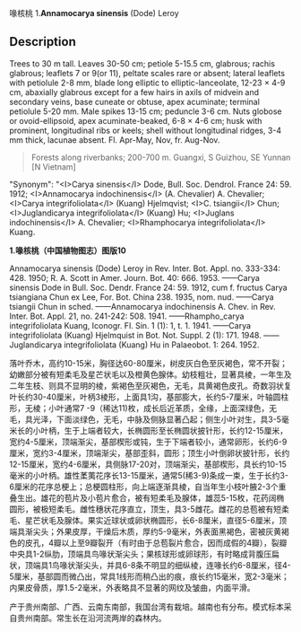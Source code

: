 喙核桃
1.**Annamocarya sinensis** (Dode) Leroy

## Description
Trees to 30 m tall. Leaves 30-50 cm; petiole 5-15.5 cm, glabrous; rachis glabrous; leaflets 7 or 9(or 11), peltate scales rare or absent; lateral leaflets with petiolule 2-8 mm, blade long elliptic to elliptic-lanceolate, 12-23 ×  4-9 cm, abaxially glabrous except for a few hairs in axils of midvein and secondary veins, base cuneate or obtuse, apex acuminate; terminal petiolule 5-20 mm. Male spikes 13-15 cm; peduncle 3-6 cm. Nuts globose or ovoid-ellipsoid, apex acuminate-beaked, 6-8 ×  4-6 cm; husk with prominent, longitudinal ribs or keels; shell without longitudinal ridges, 3-4 mm thick, lacunae absent. Fl. Apr-May, Nov, fr. Aug-Nov.


> Forests along riverbanks; 200-700 m. Guangxi, S Guizhou, SE Yunnan [N Vietnam]

  "Synonym": "&lt;I&gt;Carya sinensis&lt;/I&gt; Dode, Bull. Soc. Dendrol. France 24: 59. 1912; &lt;I&gt;Annamocarya indochinensis&lt;/I&gt; (A. Chevalier) A. Chevalier; &lt;I&gt;Carya integrifoliolata&lt;/I&gt; (Kuang) Hjelmqvist; &lt;I&gt;C. tsiangii&lt;/I&gt; Chun; &lt;I&gt;Juglandicarya integrifoliolata&lt;/I&gt; (Kuang) Hu; &lt;I&gt;Juglans indochinensis&lt;/I&gt; A. Chevalier; &lt;I&gt;Rhamphocarya integrifoliolata&lt;/I&gt; Kuang.

**1.喙核桃（中国植物图志）图版10**

Annamocarya sinensis (Dode) Leroy in Rev. Inter. Bot. Appl. no. 333-334: 428. 1950; R. A. Scott in Amer. Journ. Bot. 40: 666. 1953. ——Carya sinensis Dode in Bull. Soc. Dendr. France 24: 59. 1912, cum f. fructus Carya tsiangiana Chun ex Lee, For. Bot. China 238. 1935, nom. nud. ——Carya tsiangii Chun in sched. ——Annamocarya indochinensis A. Chev. in Rev. Inter. Bot. Appl. 21, no. 241-242: 508. 1941. ——Rhampho_carya integrifoliolata Kuang, Iconogr. Fl. Sin. 1 (1): 1, t. 1. 1941. ——Carya integrifoliolata (Kuang) Hjelmquist in Bot. Not. Suppl. 2 (1): 171. 1948. ——Juglandicarya integrifoliolata (Kuang) Hu in Palaeobot. 1: 264. 1952.

落叶乔木，高约10-15米，胸径达60-80厘米，树皮灰白色至灰褐色，常不开裂；幼嫩部分被有短柔毛及星芒状毛以及橙黄色腺体。幼枝粗壮，显著具棱，一年生及二年生枝、则具不显明的棱，紫褐色至灰褐色，无毛，具黄褐色皮孔。奇数羽状复叶长约30-40厘米，叶柄3棱形，上面具1沟，基部膨大，长约5-7厘米，叶轴圆柱形，无棱；小叶通常7 -9（稀达11)枚，成长后近革质，全缘，上面深绿色，无毛，具光泽，下面淡绿色，无毛，中脉及侧脉显著凸起；侧生小叶对生，具3-5毫米长的小叶柄，生于上端者较大，长椭圆形至长椭圆状披针形，长约12-15厘米，宽约4-5厘米，顶端渐尖，基部楔形或钝，生于下端者较小，通常卵形，长约6-9厘米，宽约3-4厘米，顶端渐尖，基部歪斜，圆形；顶生小叶倒卵状披针形，长约12-15厘米，宽约4-6厘米，具侧脉17-20对，顶端渐尖，基部楔形，具长约10-15毫米的小叶柄。雄性葇荑花序长13-15厘米，通常5(稀3-9)条成一束，生于长约3-6厘米的花序总梗上；总梗圆柱形，向上端逐渐具棱，自当年生小枝叶腋2-3个重叠生出。雄花的苞片及小苞片愈合，被有短柔毛及腺体，雄蕊5-15枚，花药阔椭圆形，被极短柔毛。雌性穗状花序直立，顶生，具3-5雌花。雌花的总苞被有短柔毛、星芒状毛及腺体。果实近球状或卵状椭圆形，长6-8厘米，直径5-6厘米，顶端具渐尖头；外果皮厚，干燥后木质，厚约5-9毫米，外表面黑褐色，密被灰黄褐色的皮孔，4瓣以上至9瓣裂开（有时由于总苞裂片愈合，因而成假的4瓣），裂瓣中央具1-2纵肋，顶端具鸟喙状渐尖头；果核球形或卵球形，有时略成背腹压扁状，顶端具1鸟喙状渐尖头，并具6-8条不明显的细纵棱，连喙长约6-8厘米，径4-5厘米，基部圆而微凸出，常具1线形而稍凸出的痕，痕长约15毫米，宽2-3毫米；内果皮骨质，厚1.5-2毫米，外表略具不显著的网纹及皱曲，内面平滑。

产于贵州南部、广西、云南东南部，我国台湾有栽培。越南也有分布。模式标本采自贵州南部。常生长在沿河流两岸的森林内。
